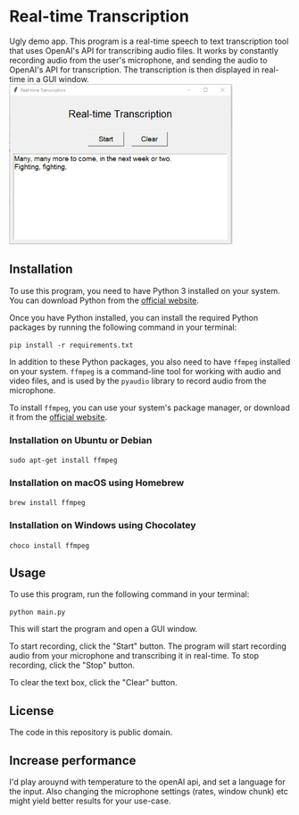 # Real-time Transcription

Ugly demo app.
This program is a real-time speech to text transcription tool that uses OpenAI's API for transcribing audio files. It works by constantly recording audio from the user's microphone, and sending the audio to OpenAI's API for transcription. The transcription is then displayed in real-time in a GUI window.
<img src="demo.png" alt="alt text" width="400"/>


## Installation

To use this program, you need to have Python 3 installed on your system. You can download Python from the [official website](https://www.python.org/downloads/).

Once you have Python installed, you can install the required Python packages by running the following command in your terminal:

`pip install -r requirements.txt`

In addition to these Python packages, you also need to have `ffmpeg` installed on your system. `ffmpeg` is a command-line tool for working with audio and video files, and is used by the `pyaudio` library to record audio from the microphone.

To install `ffmpeg`, you can use your system's package manager, or download it from the [official website](https://ffmpeg.org/download.html).

### Installation on Ubuntu or Debian

`sudo apt-get install ffmpeg`

### Installation on macOS using Homebrew

`brew install ffmpeg`

### Installation on Windows using Chocolatey

`choco install ffmpeg`

## Usage

To use this program, run the following command in your terminal:

`python main.py`

This will start the program and open a GUI window.

To start recording, click the "Start" button. The program will start recording audio from your microphone and transcribing it in real-time. To stop recording, click the "Stop" button.

To clear the text box, click the "Clear" button.

## License

The code in this repository is public domain.

## Increase performance
I'd play arouynd with temperature to the openAI api, and set a language for the input.
Also changing the microphone settings (rates, window chunk) etc might yield better results for your use-case.
